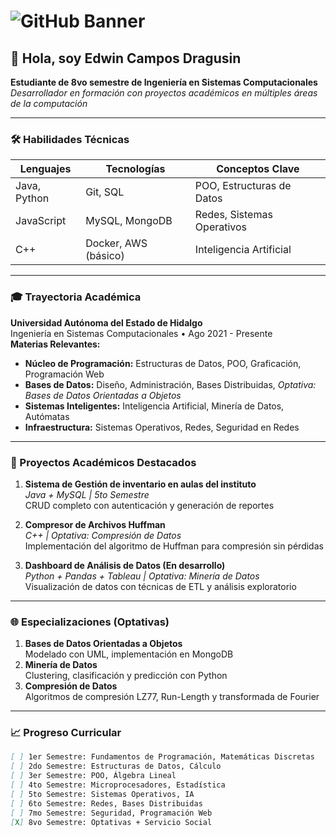 # ![GitHub Banner](https://user-images.githubusercontent.com/58979908/220982617-9a8f0e4a-5e8e-4d3d-8b5c-6b7b0e3e1d3f.png)

## 👋 Hola, soy Edwin Campos Dragusin  
**Estudiante de 8vo semestre de Ingeniería en Sistemas Computacionales**  
*Desarrollador en formación con proyectos académicos en múltiples áreas de la computación*

---

### 🛠 Habilidades Técnicas
| Lenguajes       | Tecnologías          | Conceptos Clave          |
|-----------------|----------------------|--------------------------|
| Java, Python    | Git, SQL             | POO, Estructuras de Datos|
| JavaScript      | MySQL, MongoDB       | Redes, Sistemas Operativos|
| C++             | Docker, AWS (básico) | Inteligencia Artificial  |

---

### 🎓 Trayectoria Académica
**Universidad Autónoma del Estado de Hidalgo**  
Ingeniería en Sistemas Computacionales • Ago 2021 - Presente  
**Materias Relevantes:**
- **Núcleo de Programación:** Estructuras de Datos, POO, Graficación, Programación Web
- **Bases de Datos:** Diseño, Administración, Bases Distribuidas, *Optativa: Bases de Datos Orientadas a Objetos*
- **Sistemas Inteligentes:** Inteligencia Artificial, Minería de Datos, Autómatas
- **Infraestructura:** Sistemas Operativos, Redes, Seguridad en Redes

---

### 📂 Proyectos Académicos Destacados
1. **Sistema de Gestión de inventario en aulas del instituto**  
   *Java + MySQL | 5to Semestre*  
   CRUD completo con autenticación y generación de reportes

2. **Compresor de Archivos Huffman**  
   *C++ | Optativa: Compresión de Datos*  
   Implementación del algoritmo de Huffman para compresión sin pérdidas

3. **Dashboard de Análisis de Datos (En desarrollo)**  
   *Python + Pandas + Tableau | Optativa: Minería de Datos*  
   Visualización de datos con técnicas de ETL y análisis exploratorio

---

### 🌐 Especializaciones (Optativas)
1. **Bases de Datos Orientadas a Objetos**  
   Modelado con UML, implementación en MongoDB
2. **Minería de Datos**  
   Clustering, clasificación y predicción con Python
3. **Compresión de Datos**  
   Algoritmos de compresión LZ77, Run-Length y transformada de Fourier

---

### 📈 Progreso Curricular
```markdown
[ ] 1er Semestre: Fundamentos de Programación, Matemáticas Discretas
[ ] 2do Semestre: Estructuras de Datos, Cálculo
[ ] 3er Semestre: POO, Álgebra Lineal
[ ] 4to Semestre: Microprocesadores, Estadística
[ ] 5to Semestre: Sistemas Operativos, IA
[ ] 6to Semestre: Redes, Bases Distribuidas
[ ] 7mo Semestre: Seguridad, Programación Web
[X] 8vo Semestre: Optativas + Servicio Social

